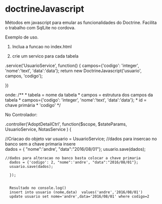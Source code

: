 # doctrineJavascript
Métodos em javascript para emular as funcionalidades do Doctrine. Facilita o trabalho com SqlLite no cordova.

Exemplo de uso.

1) Inclua a funcao no index.html
<script src="js/doctrineJavascript.js"></script>

2) crie um servico para cada tabela

.service('UsuarioService', function() {
	campos={'codigo': 'integer', 'nome':'text', 'data':'data'};
	return new DoctrineJavascript('usuario', campos, 'codigo');
    
})

onde:
/**
	 * tabela = nome da tabela
	 * campos = estrutura dos campos da tabela
	 * campos={'codigo': 'integer', 'nome':'text', 'data':'data'};
	 * id = chave primária
	 * 'codigo'
	 */

No Controlador:

.controller('AdoptDetailCtrl', function($scope, $stateParams, 
		UsuarioService, NotasService
		) {

  //Criacao do objeto
	  var usuario = UsuarioService;
//dados para insercao no banco sem a chave primaria insere	  
	  dados = { "nome":'andre', "data":"2016/08/01"};
	  usuario.save(dados);
	  
	//dados para alteracao no banco basta colocar a chave primaria   
	  dados = {'codigo': 2, "nome":'andre', "data":"2016/08/01"};
	  usuario.save(dados);

	  });
	  
	  
	  Resultado no console.log()
	  insert into usuario (nome,data)  values('andre','2016/08/01')
	  update usuario set nome='andre',data='2016/08/01' where codigo=2
	  
	  
